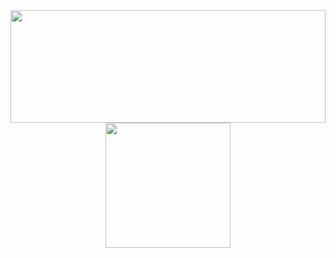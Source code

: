<div align="center">
  <a href="https://github.com/Henrique307">
    <img width="100%" height="180em" src="https://github-readme-stats.vercel.app/api?username=Henrique307&show_icons=true&theme=github_dark&include_all_commits=true&count_private=true"/>
    <img height="200em" src="https://github-readme-stats.vercel.app/api/top-langs/?username=Henrique307&layout=demo&langs_count=6&theme=github_dark"/>
</div>

